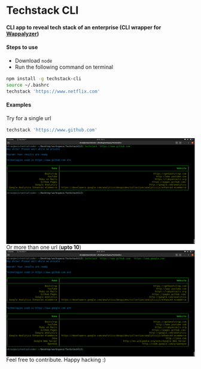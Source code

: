 # Techstack CLI

#### CLI app to reveal tech stack of an enterprise (CLI wrapper for [Wappalyzer](https://www.npmjs.com/package/wappalyzer))

#### Steps to use

- Download ```node```
- Run the following command on terminal
```sh
npm install -g techstack-cli
source ~/.bashrc
techstack 'https://www.netflix.com'
```
#### Examples
Try for a single url
```sh
techstack 'https://www.github.com'
```
<img src="./example-images/single.png"
     alt="Single example"
     style="float: left; margin-right: 10px;" />
Or more than one url (<b>upto 10</b>)
<img src="./example-images/double.png"
     alt="Single example"
     style="float: left; margin-right: 10px;" />

Feel free to contribute. Happy hacking :)
